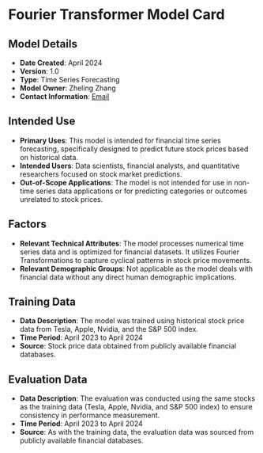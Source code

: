 # Fourier Transformer Model Card

## Model Details
- **Date Created**: April 2024
- **Version**: 1.0
- **Type**: Time Series Forecasting
- **Model Owner**: Zheling Zhang
- **Contact Information**: [Email](zheling.zhang@vanderbilt.edu)

## Intended Use
- **Primary Uses**: This model is intended for financial time series forecasting, specifically designed to predict future stock prices based on historical data.
- **Intended Users**: Data scientists, financial analysts, and quantitative researchers focused on stock market predictions.
- **Out-of-Scope Applications**: The model is not intended for use in non-time series data applications or for predicting categories or outcomes unrelated to stock prices.

## Factors
- **Relevant Technical Attributes**: The model processes numerical time series data and is optimized for financial datasets. It utilizes Fourier Transformations to capture cyclical patterns in stock price movements.
- **Relevant Demographic Groups**: Not applicable as the model deals with financial data without any direct human demographic implications.

## Training Data
- **Data Description**: The model was trained using historical stock price data from Tesla, Apple, Nvidia, and the S&P 500 index.
- **Time Period**: April 2023 to April 2024
- **Source**: Stock price data obtained from publicly available financial databases.

## Evaluation Data
- **Data Description**: The evaluation was conducted using the same stocks as the training data (Tesla, Apple, Nvidia, and S&P 500 index) to ensure consistency in performance measurement.
- **Time Period**: April 2023 to April 2024
- **Source**: As with the training data, the evaluation data was sourced from publicly available financial databases.